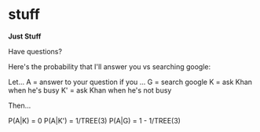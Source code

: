 # stuff

**Just Stuff**

Have questions?

Here's the probability that I'll answer you vs searching google:

Let...
A = answer to your question if you ...
G = search google
K = ask Khan when he's busy
K' = ask Khan when he's not busy

Then...

P(A|K) = 0
P(A|K') = 1/TREE(3)
P(A|G) = 1 - 1/TREE(3)
